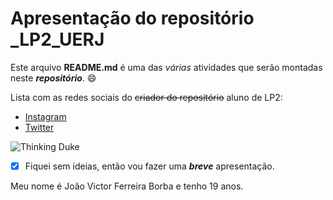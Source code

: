 # Apresentação do repositório _LP2_UERJ

Este arquivo __README.md__ é uma das *várias* atividades que serão montadas neste ***repositório***. 😄

Lista com as redes sociais do ~~criador do repositório~~ aluno de LP2:

- [Instagram](https://www.instagram.com/_jvborba/)
- [Twitter](https://twitter.com/Borba987)

![Thinking Duke](http://cr.openjdk.java.net/~jeff/Duke/png/Thinking.png)

- [x] Fiquei sem ideias, então vou fazer uma ***breve*** apresentação.  

Meu nome é João Victor Ferreira Borba e tenho 19 anos.
